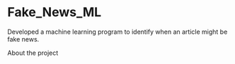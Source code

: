# Fake_News_ML
Developed a machine learning program to identify when an article might be fake news.

About the project
